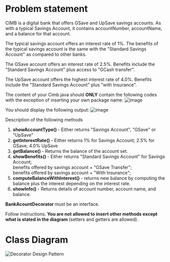 # Problem statement
CIMB is a digital bank that offers GSave and UpSave savings accounts.   As with a typical Savings Account, it contains accountNumber, accountName, and a balance for that account.

The typical savings account offers an interest rate of 1%.
The benefits of the typical savings account is the same with the "Standard Savings Account" as compared to other banks.

The GSave account offers an interest rate of 2.5%.
Benefits include the "Standard Savings Account" plus access to "GCash transfer".

The UpSave account offers the highest interest rate of 4.0%.
Benefits include the "Standard Savings Account" plus "with Insurance".

The content of your Cimb.java should <b>ONLY</b> contain the following codes with the exception of inserting your own package name:
![image](https://github.com/RonanSoriano/decoratorPattern/assets/142371669/70847623-7037-4abd-8412-4d17461572b3)

You should display the following output:
![image](https://github.com/RonanSoriano/decoratorPattern/assets/142371669/b5ef78a3-bad4-437c-96b6-06e86d88bf8e)

Description of the following methods

1. <b> showAccountType() </b> - Either returns "Savings Account", "GSave" or "UpSave"
2. <b> getInterestRate() </b> - Either returns 1% for Savings Account; 2.5% for GSave; 4.0% UpSave
3. <b> getBalance() </b> - Returns the balance of the account set.
4. <b> showBenefits() </b> - Either returns "Standard Savings Account" for Savings Account; 
                        <br>  benefits offered by savings account + "GSave Transfer";
                        <br>  benefits offered by savings account + "With Insurance";
5. <b> computeBalanceWithInterest() </b> - returns new balance by computing the balance plus the interest depending on the interest rate.
6. <b> showInfo() </b> - Returns details of account number, account name, and balance.

<b> BankAcountDecorator </b> must be an interface.

Follow instructions. <b> You are not allowed to insert other methods except what is stated in the diagram </b>(setters and getters are allowed).


# Class Diagram
![Decorator Design Pattern](https://github.com/RonanSoriano/decoratorPattern/assets/142371669/28a305da-c67e-4dfe-9197-b165139024aa)
